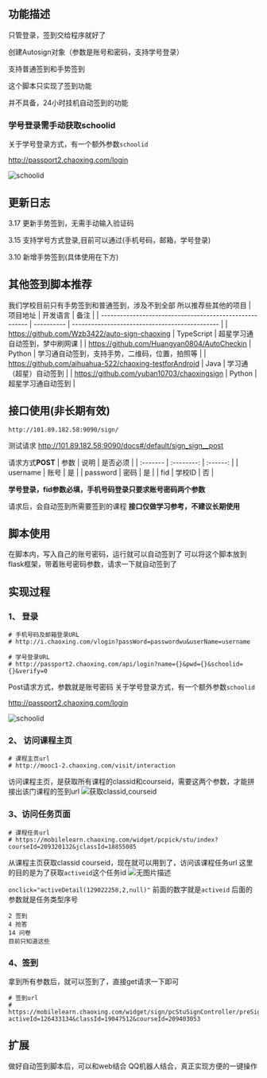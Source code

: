 ## 功能描述
只管登录，签到交给程序就好了

创建Autosign对象（参数是账号和密码，支持学号登录）

支持普通签到和手势签到

这个脚本只实现了签到功能

并不具备，24小时挂机自动签到的功能

### 学号登录需手动获取schoolid
关于学号登录方式，有一个额外参数`schoolid`

http://passport2.chaoxing.com/login

![schoolid][5]


## 更新日志
3.17 更新手势签到，无需手动输入验证码

3.15 支持学号方式登录,目前可以通过(手机号码，邮箱，学号登录)

3.10 新增手势签到(具体使用在下方)

## 其他签到脚本推荐
我们学校目前只有手势签到和普通签到，涉及不到全部
所以推荐些其他的项目
| 项目地址                                                | 开发语言   | 备注                                           |
| ------------------------------------------------------- | ---------- | ---------------------------------------------- |
| https://github.com/Wzb3422/auto-sign-chaoxing           | TypeScript | 超星学习通自动签到，梦中刷网课       |
| https://github.com/Huangyan0804/AutoCheckin             | Python     | 学习通自动签到，支持手势，二维码，位置，拍照等 |
| https://github.com/aihuahua-522/chaoxing-testforAndroid | Java       | 学习通（超星）自动签到               |
| https://github.com/yuban10703/chaoxingsign              | Python     | 超星学习通自动签到                   |


## 接口使用(非长期有效)
```
http://101.89.182.58:9090/sign/
```
测试请求
http://101.89.182.58:9090/docs#/default/sign_sign__post

请求方式**POST**
| 参数     |    说明    | 是否必须 |
| :------- | :--------: | :------: |
| username |    账号    |    是    |
| password |    密码    |    是    |
| fid      |   学校ID   |    否    |


**学号登录，fid参数必填，手机号码登录只要求账号密码两个参数**

请求后，会自动签到所需要签到的课程
**接口仅做学习参考，不建议长期使用**


## 脚本使用
在脚本内，写入自己的账号密码，运行就可以自动签到了
可以将这个脚本放到flask框架，带着账号密码参数，请求一下就自动签到了


## 实现过程

### 1、 登录
```
# 手机号码及邮箱登录URL
# http://i.chaoxing.com/vlogin?passWord=passwordwu&userName=username

# 学号登录URL
# http://passport2.chaoxing.com/api/login?name={}&pwd={}&schoolid={}&verify=0
```
Post请求方式，参数就是账号密码
关于学号登录方式，有一个额外参数`schoolid`

http://passport2.chaoxing.com/login

![schoolid][5]


### 2、 访问课程主页
```
# 课程主页url
# http://mooc1-2.chaoxing.com/visit/interaction
```
访问课程主页，是获取所有课程的classid和courseid，需要这两个参数，才能拼接出该门课程的签到url
![获取classid,courseid][3]

### 3、访问任务页面
```
# 课程任务url
# https://mobilelearn.chaoxing.com/widget/pcpick/stu/index?courseId=209320132&jclassId=18855085
```
从课程主页获取classid courseid，现在就可以用到了，访问该课程任务url
这里的目的是为了获取`activeid`这个任务id
![无图片描述][4]

`onclick="activeDetail(129022258,2,null)"`
前面的数字就是`activeid` 后面的参数就是任务类型序号
```
2 签到
4 抢答
14 问卷
目前只知道这些
```
### 4、签到

拿到所有参数后，就可以签到了，直接get请求一下即可
```
# 签到url
# https://mobilelearn.chaoxing.com/widget/sign/pcStuSignController/preSign?activeId=126433134&classId=19047512&courseId=209403053
```

## 扩展
做好自动签到脚本后，可以和web结合
QQ机器人结合，真正实现方便的一键操作


  [1]: http://assets.z2blog.com/imgbed/2020/03/06/20200306880794.png
  [2]: https://www.z2blog.com//usr/uploads/2020/03/493803449.png
  [3]: http://assets.z2blog.com/imgbed/2020/03/06/20200306606197.png
  [4]: http://assets.z2blog.com/imgbed/2020/03/06/20200306740615.png
  [5]: https://ae01.alicdn.com/kf/U99b1d82401c14c2192b3ec5e81fbaa05F.png


